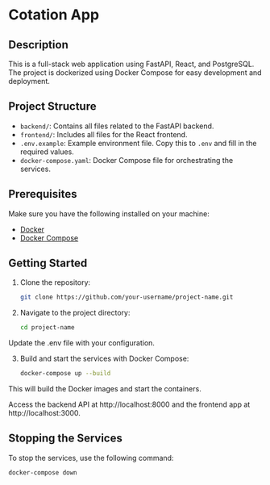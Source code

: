 # Cotation App

## Description

This is a full-stack web application using FastAPI, React, and PostgreSQL. The project is dockerized using Docker Compose for easy development and deployment.

## Project Structure

- `backend/`: Contains all files related to the FastAPI backend.
- `frontend/`: Includes all files for the React frontend.
- `.env.example`: Example environment file. Copy this to `.env` and fill in the required values.
- `docker-compose.yaml`: Docker Compose file for orchestrating the services.

## Prerequisites

Make sure you have the following installed on your machine:

- [Docker](https://docs.docker.com/get-docker/)
- [Docker Compose](https://docs.docker.com/compose/install/)

## Getting Started

1. Clone the repository:

   ```bash
   git clone https://github.com/your-username/project-name.git
   ```

2. Navigate to the project directory:

    ```bash
    cd project-name
    ```

Update the .env file with your configuration.

3. Build and start the services with Docker Compose:

    ```bash
    docker-compose up --build
    ```

This will build the Docker images and start the containers.

Access the backend API at http://localhost:8000 and the frontend app at http://localhost:3000.

## Stopping the Services

To stop the services, use the following command:

   ```bash
   docker-compose down
   ```
